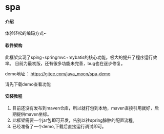 # spa

#### 介绍
体验轻松的编码方式~

#### 软件架构
此框架实现了sping+springmvc+mybatis的核心功能，极大的提升了程序运行效率。
目前为最初版，还有很多功能未完善，bug也在逐步修复。


demo地址：
https://gitee.com/java_moon/spa-demo

请先下载demo查看功能

#### 安装教程

1.  目前还没有发布到maven仓库，所以就打包到本地，maven直接引用就好，后期提供maven坐标。
2.  此框架需要一个jar包即可开发，告别以往spring臃肿的配置流程。
3.  已经准备了一个demo,下载后直接运行调试即可。


